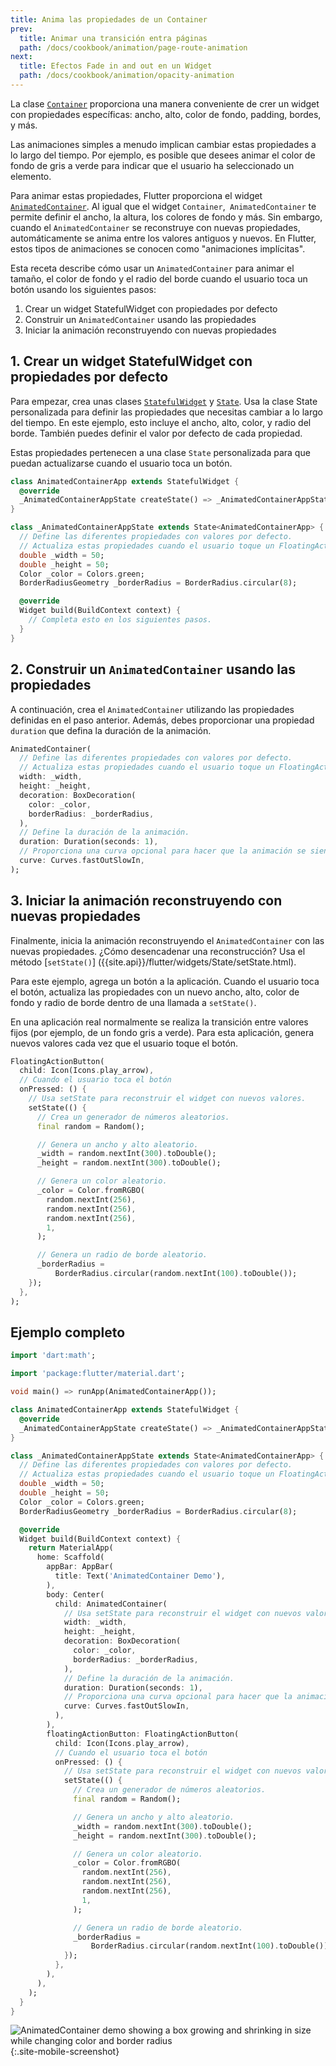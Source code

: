 ```yaml
---
title: Anima las propiedades de un Container
prev:
  title: Animar una transición entra páginas
  path: /docs/cookbook/animation/page-route-animation
next:
  title: Efectos Fade in and out en un Widget
  path: /docs/cookbook/animation/opacity-animation
---
```


La clase [`Container`]({{site.api}}/flutter/widgets/Container-class.html) 
proporciona una manera conveniente de crer un widget con propiedades específicas: 
ancho, alto, color de fondo, padding, bordes, y más.

Las animaciones simples a menudo implican cambiar estas propiedades a lo largo del tiempo.
Por ejemplo, 
es posible que desees animar el color de fondo de gris a verde para indicar 
que el usuario ha seleccionado un elemento.

Para animar estas propiedades, Flutter proporciona el widget 
[`AnimatedContainer`]({{site.api}}/flutter/widgets/AnimatedContainer-class.html). 
Al igual que el widget `Container`,` AnimatedContainer` te permite definir 
el ancho, la altura, los colores de fondo y más. Sin embargo, cuando el 
`AnimatedContainer` se reconstruye con nuevas propiedades, automáticamente 
se anima entre los valores antiguos y nuevos. En Flutter, 
estos tipos de animaciones se conocen como "animaciones implícitas".

Esta receta describe cómo usar un `AnimatedContainer` para animar el tamaño, 
el color de fondo y el radio del borde cuando el usuario toca un botón 
usando los siguientes pasos:

  1. Crear un widget StatefulWidget con propiedades por defecto
  2. Construir un `AnimatedContainer` usando las propiedades
  3. Iniciar la animación reconstruyendo con nuevas propiedades

## 1. Crear un widget StatefulWidget con propiedades por defecto

Para empezar, crea unas clases 
[`StatefulWidget`]({{site.api}}/flutter/widgets/StatefulWidget-class.html) y 
[`State`]({{site.api}}/flutter/widgets/State-class.html).
Usa la clase State personalizada para definir las propiedades que necesitas cambiar a 
lo largo del tiempo. En este ejemplo, esto incluye el ancho, alto, color, y radio del 
borde. También puedes definir el valor por defecto de cada propiedad.

Estas propiedades pertenecen a una clase `State` personalizada para que 
puedan actualizarse cuando el usuario toca un botón.

<!-- skip -->
```dart
class AnimatedContainerApp extends StatefulWidget {
  @override
  _AnimatedContainerAppState createState() => _AnimatedContainerAppState();
}

class _AnimatedContainerAppState extends State<AnimatedContainerApp> {
  // Define las diferentes propiedades con valores por defecto. 
  // Actualiza estas propiedades cuando el usuario toque un FloatingActionButton.
  double _width = 50;
  double _height = 50;
  Color _color = Colors.green;
  BorderRadiusGeometry _borderRadius = BorderRadius.circular(8);

  @override
  Widget build(BuildContext context) {
    // Completa esto en los siguientes pasos.
  }
}
```

## 2. Construir un `AnimatedContainer` usando las propiedades

A continuación, crea el `AnimatedContainer` utilizando las propiedades 
definidas en el paso anterior. Además, debes proporcionar una propiedad `duration` 
que defina la duración de la animación.

<!-- skip -->
```dart
AnimatedContainer(
  // Define las diferentes propiedades con valores por defecto. 
  // Actualiza estas propiedades cuando el usuario toque un FloatingActionButton.
  width: _width,
  height: _height,
  decoration: BoxDecoration(
    color: _color,
    borderRadius: _borderRadius,
  ),
  // Define la duración de la animación. 
  duration: Duration(seconds: 1),
  // Proporciona una curva opcional para hacer que la animación se sienta más suave. 
  curve: Curves.fastOutSlowIn,
);
```

## 3. Iniciar la animación reconstruyendo con nuevas propiedades

Finalmente, inicia la animación reconstruyendo el `AnimatedContainer` con 
las nuevas propiedades. ¿Cómo desencadenar una reconstrucción? Usa el método 
[`setState()`] ({{site.api}}/flutter/widgets/State/setState.html).

Para este ejemplo, agrega un botón a la aplicación. Cuando el usuario toca el botón, actualiza 
las propiedades con un nuevo ancho, alto, color de fondo y radio de borde 
dentro de una llamada a `setState()`.

En una aplicación real normalmente se realiza la transición entre valores fijos (por 
ejemplo, de un fondo gris a verde). Para esta aplicación, genera nuevos valores cada vez que el 
usuario toque el botón.

<!-- skip -->
```dart
FloatingActionButton(
  child: Icon(Icons.play_arrow),
  // Cuando el usuario toca el botón
  onPressed: () {
    // Usa setState para reconstruir el widget con nuevos valores.
    setState(() {
      // Crea un generador de números aleatorios.
      final random = Random();

      // Genera un ancho y alto aleatorio.
      _width = random.nextInt(300).toDouble();
      _height = random.nextInt(300).toDouble();

      // Genera un color aleatorio.
      _color = Color.fromRGBO(
        random.nextInt(256),
        random.nextInt(256),
        random.nextInt(256),
        1,
      );

      // Genera un radio de borde aleatorio.
      _borderRadius =
          BorderRadius.circular(random.nextInt(100).toDouble());
    });
  },
);
```

## Ejemplo completo

```dart
import 'dart:math';

import 'package:flutter/material.dart';

void main() => runApp(AnimatedContainerApp());

class AnimatedContainerApp extends StatefulWidget {
  @override
  _AnimatedContainerAppState createState() => _AnimatedContainerAppState();
}

class _AnimatedContainerAppState extends State<AnimatedContainerApp> {
  // Define las diferentes propiedades con valores por defecto. 
  // Actualiza estas propiedades cuando el usuario toque un FloatingActionButton.
  double _width = 50;
  double _height = 50;
  Color _color = Colors.green;
  BorderRadiusGeometry _borderRadius = BorderRadius.circular(8);

  @override
  Widget build(BuildContext context) {
    return MaterialApp(
      home: Scaffold(
        appBar: AppBar(
          title: Text('AnimatedContainer Demo'),
        ),
        body: Center(
          child: AnimatedContainer(
            // Usa setState para reconstruir el widget con nuevos valores.
            width: _width,
            height: _height,
            decoration: BoxDecoration(
              color: _color,
              borderRadius: _borderRadius,
            ),
            // Define la duración de la animación. 
            duration: Duration(seconds: 1),
            // Proporciona una curva opcional para hacer que la animación se sienta más suave. 
            curve: Curves.fastOutSlowIn,
          ),
        ),
        floatingActionButton: FloatingActionButton(
          child: Icon(Icons.play_arrow),
          // Cuando el usuario toca el botón
          onPressed: () {
            // Usa setState para reconstruir el widget con nuevos valores.
            setState(() {
              // Crea un generador de números aleatorios.
              final random = Random();

              // Genera un ancho y alto aleatorio.
              _width = random.nextInt(300).toDouble();
              _height = random.nextInt(300).toDouble();

              // Genera un color aleatorio.
              _color = Color.fromRGBO(
                random.nextInt(256),
                random.nextInt(256),
                random.nextInt(256),
                1,
              );

              // Genera un radio de borde aleatorio.
              _borderRadius =
                  BorderRadius.circular(random.nextInt(100).toDouble());
            });
          },
        ),
      ),
    );
  }
}
```

![AnimatedContainer demo showing a box growing and shrinking in size while changing color and border radius](/images/cookbook/animated-container.gif){:.site-mobile-screenshot}